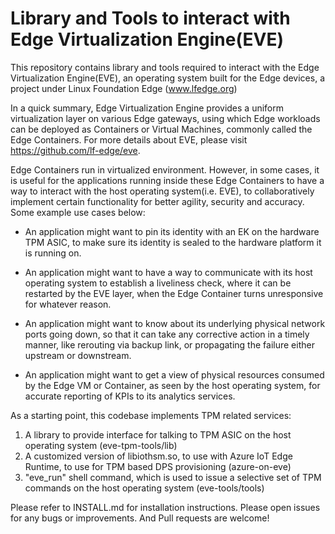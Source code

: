 # Library and Tools to interact with Edge Virtualization Engine(EVE)

This repository contains library and tools required to interact with the Edge Virtualization Engine(EVE), an operating system built for the Edge devices, a project under Linux Foundation Edge (www.lfedge.org)

In a quick summary, Edge Virtualization Engine provides a uniform virtualization layer on various Edge gateways, using which Edge workloads can be deployed as Containers or Virtual Machines, commonly called the Edge Containers. For more details about EVE, please visit https://github.com/lf-edge/eve.

Edge Containers run in virtualized environment. However, in some cases, it is useful for the applications running inside these Edge Containers to have a way to interact with the host operating system(i.e. EVE), to collaboratively implement certain functionality for better agility, security and accuracy. Some example use cases below:

* An application might want to pin its identity with an EK on the hardware TPM ASIC, to make
sure its identity is sealed to the hardware platform it is running on.

* An application might want to have a way to communicate with its host operating system to establish a
liveliness check, where it can be restarted by the EVE layer, when the Edge Container turns
unresponsive for whatever reason.

* An application might want to know about its underlying physical network ports going down, so that
it can take any corrective action in a timely manner, like rerouting via backup link, or propagating
the failure either upstream or downstream.

* An application might want to get a view of physical resources consumed by the Edge VM or Container,
as seen by the host operating system, for accurate reporting of KPIs to its analytics services.

As a starting point, this codebase implements TPM related services:
1) A library to provide interface for talking to TPM ASIC on the host operating system (eve-tpm-tools/lib)
2) A customized version of libiothsm.so, to use with Azure IoT Edge Runtime, to use for TPM based DPS provisioning (azure-on-eve)
3) "eve_run" shell command, which is used to issue a selective set of TPM commands on the host operating system (eve-tools/tools)

Please refer to INSTALL.md for installation instructions.
Please open issues for any bugs or improvements. And Pull requests are welcome!
